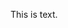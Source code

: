 <!-- >>>>>> BEGIN GENERATED FILE (include): SOURCE C:/Users/Burdette/Documents/GitHub/markdown_helper/test/include/templates/text_verbatim.md -->
<!-- >>>>>> BEGIN INCLUDED FILE: SOURCE C:/Users/Burdette/Documents/GitHub/markdown_helper/test/include/templates/../includes/text.txt -->
This is text.
<!-- <<<<<< END INCLUDED FILE: SOURCE C:/Users/Burdette/Documents/GitHub/markdown_helper/test/include/templates/../includes/text.txt -->
<!-- <<<<<< END GENERATED FILE (include): SOURCE C:/Users/Burdette/Documents/GitHub/markdown_helper/test/include/templates/text_verbatim.md -->
